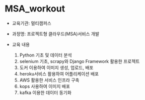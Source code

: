 # MSA_workout

* 교육기관: 멀티캠퍼스
* 과정명: 프로젝트형 클라우드(MSA)서비스 개발

* 교육 내용
  1. Python 기초 및 데이터 분석
  2. selenium 기초, scrapy와 Django Framework 활용한 프로젝트
  3. 도커 이용하여 이미지 생성, 업로드, 배포
  4. heroku서비스 활용하여 어플리케이션 배포
  5. AWS 활용한 서비스 인프라 구축
  6. kops 사용하여 이미지 배포
  7. kafka 이용한 데이터 동기화
